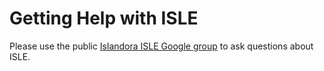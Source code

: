 # Getting Help with ISLE

Please use the public [Islandora ISLE Google group](https://groups.google.com/forum/#!forum/islandora-isle) to ask questions about ISLE.
